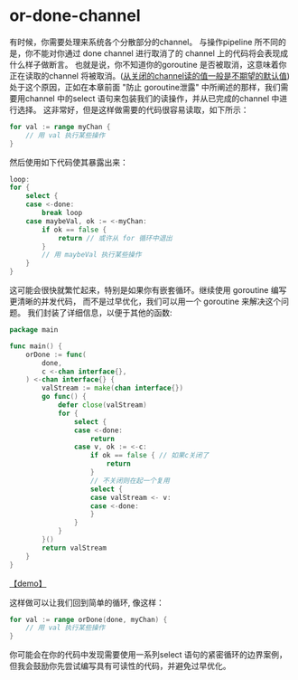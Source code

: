 # or-done-channel
有时候，你需要处理来系统各个分散部分的channel。
与操作pipeline 所不同的是，你不能对你通过 done channel 
进行取消了的 channel 上的代码将会表现成什么样子做断言。
也就是说，你不知道你的goroutine 是否被取消，这意味着你正在读取的channel 将被取消。([从关闭的channel读的值一般是不期望的默认值](../../chapter3/channel/base.md))
处于这个原因，正如在本章前面 "防止 goroutine泄露" 中所阐述的那样，我们需要用channel 
中的select 语句来包装我们的读操作，并从已完成的channel 中进行选择。
这非常好，但是这样做需要的代码很容易读取，如下所示：
```go
for val := range myChan {
	// 用 val 执行某些操作
}
```
然后使用如下代码使其暴露出来：
```go
loop:
for {
	select {
	case <-done:
		break loop
    case maybeVal, ok := <-myChan:
    	if ok == false {
    		return // 或许从 for 循环中退出
        }
        // 用 maybeVal 执行某些操作
    }
}
```
这可能会很快就繁忙起来，特别是如果你有嵌套循环。继续使用 goroutine 编写更清晰的并发代码，
而不是过早优化，我们可以用一个 goroutine 来解决这个问题。
我们封装了详细信息，以便于其他的函数:
```go
package main

func main() {
	orDone := func(
		done, 
		c <-chan interface{},
	) <-chan interface{} {
		valStream := make(chan interface{})
		go func() {
			defer close(valStream)
			for {
				select {
				case <-done:
					return
				case v, ok := <-c:
					if ok == false { // 如果c关闭了
						return
					}
					// 不关闭则在起一个复用
					select {
					case valStream <- v:
					case <-done:
					}
				}
			}
		}()
		return valStream
	}
}
```
[【demo】](or_done.go)

这样做可以让我们回到简单的循环, 像这样：
```go
for val := range orDone(done, myChan) {
	// 用 val 执行某些操作
}
```
你可能会在你的代码中发现需要使用一系列select 语句的紧密循环的边界案例，
但我会鼓励你先尝试编写具有可读性的代码，并避免过早优化。


